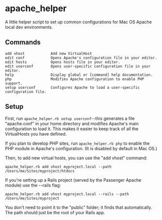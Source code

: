# apache_helper
A little helper script to set up common configurations for Mac OS Apache local dev environments.

## Commands
	add vhost            Add new VirtualHost
	edit conf            Opens Apache's configuration file in your editor.
	edit hosts           Opens hosts file in your editor.
	edit userconf        Opens user-specific configuration file in your editor.
	help                 Display global or [command] help documentation.
	php                  Modifies Apache configuration to enable PHP support.
	setup userconf       Configures Apache to load a user-specific configuration file.

## Setup

First, run `apache_helper.rb setup userconf`--this generates a file "apache.conf" in your home directory and modifies Apache's main configuration to load it. This makes it easier to keep track of all the VirtualHosts you have defined.

If you plan to develop PHP sites, run `apache_helper.rb php` to enable the PHP module in Apache's configuration. (It is disabled by default in Mac OS.)

Then, to add new virtual hosts, you can use the "add vhost" command:

	apache_helper.rb add vhost myproject.local --path /Users/me/Sites/myproject/htdocs

If you're setting up a Rails project (served by the Passenger Apache module) use the --rails flag:

	apache_helper.rb add vhost myproject.local --rails --path /Users/me/Sites/myproject

You don't need to point it to the "public" folder; it finds that automatically. The path should just be the root of your Rails app.